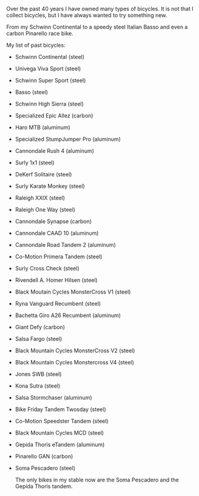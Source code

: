 Over the past 40 years I have owned many types of bicycles. It is not that I collect bicycles, but I have always wanted to try something new.

From my Schwinn Continental to a speedy steel Italian Basso and even a carbon Pinarello race bike.

My list of past bicycles:

- Schwinn Continental (steel)
- Univega Viva Sport (steel)
- Schwinn Super Sport (steel)
- Basso (steel)
- Schwinn High Sierra (steel)
- Specialized Epic Allez (carbon)
- Haro MTB (aluminum)
- Specialized StumpJumper Pro (aluminum)
- Cannondale Rush 4 (aluminum)
- Surly 1x1 (steel)
- DeKerf Solitaire (steel)
- Surly Karate Monkey (steel)
- Raleigh XXIX (steel)
- Raleigh One Way (steel)
- Cannondale Synapse (carbon)
- Cannondale CAAD 10 (aluminum)
- Cannondale Road Tandem 2 (aluminum)
- Co-Motion Primera Tandem (steel)
- Surly Cross Check (steel)
- Rivendell A. Homer Hilsen (steel)
- Black Moutain Cycles MonsterCross V1 (steel)
- Ryna Vanguard Recumbent (steel)
- Bachetta Giro A26 Recumbent (aluminum)
- Giant Defy (carbon)
- Salsa Fargo (steel)
- Black Mountain Cycles MonsterCross V2 (steel)
- Black Mountain Cycles Monstercross V4 (steel)
- Jones SWB (steel)
- Kona Sutra (steel)
- Salsa Stormchaser (aluminum)
- Bike Friday Tandem Twosday (steel)
- Co-Motion Speedster Tandem (steel)
- Black Mountain Cycles MCD (steel)
- Gepida Thoris eTandem (aluminum)
- Pinarello GAN (carbon)
- Soma Pescadero (steel)

  The only bikes in my stable now are the Soma Pescadero and the Gepida Thoris tandem.

